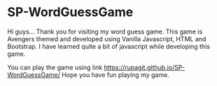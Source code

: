 # SP-WordGuessGame

Hi guys... Thank you for visiting my word guess game. This game is Avengers themed and developed using Vanilla Javascript, HTML and Bootstrap. I have learned quite a bit of javascript while developing this game. 

You can play the game using link https://rupagit.github.io/SP-WordGuessGame/ 
Hope you have fun playing my game. 
